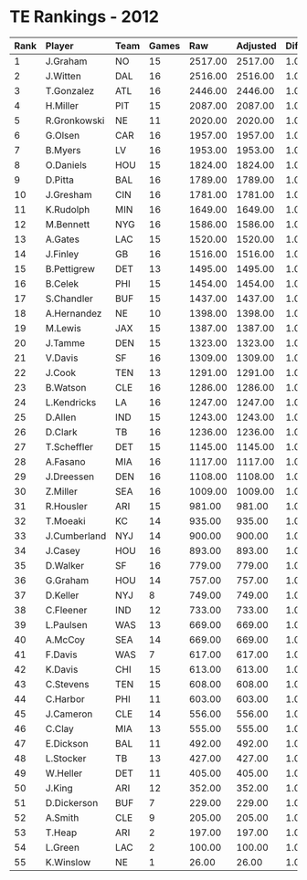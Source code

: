 # TE Rankings - 2012

| Rank | Player       | Team | Games | Raw     | Adjusted | Difficulty | Avg/Game | Typical | Consistency | Trend    |
| :----| :------------| :----| :-----| :-------| :--------| :----------| :--------| :-------| :-----------| :--------|
| 1    | J.Graham     | NO   | 15    | 2517.00 | 2517.00  | 1.000      | 167.80   | 169.00  | 8/1/6       | +110.5%  |
| 2    | J.Witten     | DAL  | 16    | 2516.00 | 2516.00  | 1.000      | 157.25   | 154.50  | 9/2/5       | +108.3%  |
| 3    | T.Gonzalez   | ATL  | 16    | 2446.00 | 2446.00  | 1.000      | 152.88   | 150.50  | 8/2/6       | +159.2%  |
| 4    | H.Miller     | PIT  | 15    | 2087.00 | 2087.00  | 1.000      | 139.13   | 135.00  | 6/2/7       | +90.0%   |
| 5    | R.Gronkowski | NE   | 11    | 2020.00 | 2020.00  | 1.000      | 183.64   | 185.00  | 5/1/5       | +152.7%  |
| 6    | G.Olsen      | CAR  | 16    | 1957.00 | 1957.00  | 1.000      | 122.31   | 115.00  | 7/2/7       | +120.8%  |
| 7    | B.Myers      | LV   | 16    | 1953.00 | 1953.00  | 1.000      | 122.06   | 117.00  | 8/2/6       | +169.9%  |
| 8    | O.Daniels    | HOU  | 15    | 1824.00 | 1824.00  | 1.000      | 121.60   | 126.50  | 7/3/5       | +90.5%   |
| 9    | D.Pitta      | BAL  | 16    | 1789.00 | 1789.00  | 1.000      | 111.81   | 115.00  | 9/0/7       | +301.1%  |
| 10   | J.Gresham    | CIN  | 16    | 1781.00 | 1781.00  | 1.000      | 111.31   | 112.50  | 8/1/7       | +98.8%   |
| 11   | K.Rudolph    | MIN  | 16    | 1649.00 | 1649.00  | 1.000      | 103.06   | 106.00  | 7/0/9       | +287.9%  |
| 12   | M.Bennett    | NYG  | 16    | 1586.00 | 1586.00  | 1.000      | 99.12    | 106.00  | 10/0/6      | +189.7%  |
| 13   | A.Gates      | LAC  | 15    | 1520.00 | 1520.00  | 1.000      | 101.33   | 95.00   | 7/2/6       | +129.9%  |
| 14   | J.Finley     | GB   | 16    | 1516.00 | 1516.00  | 1.000      | 94.75    | 93.50   | 7/1/8       | +154.2%  |
| 15   | B.Pettigrew  | DET  | 13    | 1495.00 | 1495.00  | 1.000      | 115.00   | 116.50  | 6/0/7       | +117.2%  |
| 16   | B.Celek      | PHI  | 15    | 1454.00 | 1454.00  | 1.000      | 96.93    | 92.00   | 7/1/7       | +119.1%  |
| 17   | S.Chandler   | BUF  | 15    | 1437.00 | 1437.00  | 1.000      | 95.80    | 92.00   | 7/2/6       | +182.3%  |
| 18   | A.Hernandez  | NE   | 10    | 1398.00 | 1398.00  | 1.000      | 139.80   | 130.50  | 5/0/5       | +232.8%  |
| 19   | M.Lewis      | JAX  | 15    | 1387.00 | 1387.00  | 1.000      | 92.47    | 87.00   | 7/2/6       | +162.2%  |
| 20   | J.Tamme      | DEN  | 15    | 1323.00 | 1323.00  | 1.000      | 88.20    | 90.00   | 8/1/6       | +176.5%  |
| 21   | V.Davis      | SF   | 16    | 1309.00 | 1309.00  | 1.000      | 81.81    | 97.00   | 11/0/5      | +471.3%  |
| 22   | J.Cook       | TEN  | 13    | 1291.00 | 1291.00  | 1.000      | 99.31    | 95.50   | 5/2/6       | INACTIVE |
| 23   | B.Watson     | CLE  | 16    | 1286.00 | 1286.00  | 1.000      | 80.38    | 75.00   | 9/0/7       | +182.7%  |
| 24   | L.Kendricks  | LA   | 16    | 1247.00 | 1247.00  | 1.000      | 77.94    | 68.50   | 6/3/7       | +111.0%  |
| 25   | D.Allen      | IND  | 15    | 1243.00 | 1243.00  | 1.000      | 82.87    | 88.00   | 9/0/6       | +138.1%  |
| 26   | D.Clark      | TB   | 16    | 1236.00 | 1236.00  | 1.000      | 77.25    | 77.00   | 9/1/6       | +241.4%  |
| 27   | T.Scheffler  | DET  | 15    | 1145.00 | 1145.00  | 1.000      | 76.33    | 73.50   | 6/0/9       | +156.8%  |
| 28   | A.Fasano     | MIA  | 16    | 1117.00 | 1117.00  | 1.000      | 69.81    | 62.50   | 7/1/8       | +191.9%  |
| 29   | J.Dreessen   | DEN  | 16    | 1108.00 | 1108.00  | 1.000      | 69.25    | 77.50   | 9/1/6       | +239.7%  |
| 30   | Z.Miller     | SEA  | 16    | 1009.00 | 1009.00  | 1.000      | 63.06    | 68.00   | 8/1/7       | +140.9%  |
| 31   | R.Housler    | ARI  | 15    | 981.00  | 981.00   | 1.000      | 65.40    | 66.50   | 7/1/7       | +430.0%  |
| 32   | T.Moeaki     | KC   | 14    | 935.00  | 935.00   | 1.000      | 66.79    | 71.00   | 8/1/5       | +210.1%  |
| 33   | J.Cumberland | NYJ  | 14    | 900.00  | 900.00   | 1.000      | 64.29    | 60.00   | 6/1/7       | +266.3%  |
| 34   | J.Casey      | HOU  | 16    | 893.00  | 893.00   | 1.000      | 55.81    | 58.00   | 10/0/6      | +225.2%  |
| 35   | D.Walker     | SF   | 16    | 779.00  | 779.00   | 1.000      | 48.69    | 46.50   | 9/0/7       | +594.9%  |
| 36   | G.Graham     | HOU  | 14    | 757.00  | 757.00   | 1.000      | 54.07    | 40.50   | 7/0/7       | +494.5%  |
| 37   | D.Keller     | NYJ  | 8     | 749.00  | 749.00   | 1.000      | 93.62    | 106.50  | 5/0/3       | INACTIVE |
| 38   | C.Fleener    | IND  | 12    | 733.00  | 733.00   | 1.000      | 61.08    | 62.00   | 7/1/4       | +233.7%  |
| 39   | L.Paulsen    | WAS  | 13    | 669.00  | 669.00   | 1.000      | 51.46    | 56.00   | 8/0/5       | +481.1%  |
| 40   | A.McCoy      | SEA  | 14    | 669.00  | 669.00   | 1.000      | 47.79    | 35.00   | 7/0/7       | +861.9%  |
| 41   | F.Davis      | WAS  | 7     | 617.00  | 617.00   | 1.000      | 88.14    | 82.00   | 3/1/3       | INACTIVE |
| 42   | K.Davis      | CHI  | 15    | 613.00  | 613.00   | 1.000      | 40.87    | 38.00   | 7/0/8       | +408.5%  |
| 43   | C.Stevens    | TEN  | 15    | 608.00  | 608.00   | 1.000      | 40.53    | 36.00   | 8/0/7       | +231.4%  |
| 44   | C.Harbor     | PHI  | 11    | 603.00  | 603.00   | 1.000      | 54.82    | 44.50   | 6/0/5       | +273.5%  |
| 45   | J.Cameron    | CLE  | 14    | 556.00  | 556.00   | 1.000      | 39.71    | 34.50   | 7/0/7       | +446.5%  |
| 46   | C.Clay       | MIA  | 13    | 555.00  | 555.00   | 1.000      | 42.69    | 28.50   | 7/0/6       | +747.1%  |
| 47   | E.Dickson    | BAL  | 11    | 492.00  | 492.00   | 1.000      | 44.73    | 34.50   | 6/1/4       | +161.2%  |
| 48   | L.Stocker    | TB   | 13    | 427.00  | 427.00   | 1.000      | 32.85    | 30.00   | 7/0/6       | +344.7%  |
| 49   | W.Heller     | DET  | 11    | 405.00  | 405.00   | 1.000      | 36.82    | 34.00   | 6/0/5       | +660.4%  |
| 50   | J.King       | ARI  | 12    | 352.00  | 352.00   | 1.000      | 29.33    | 31.00   | 7/0/5       | +240.0%  |
| 51   | D.Dickerson  | BUF  | 7     | 229.00  | 229.00   | 1.000      | 32.71    | 30.50   | 5/0/2       | +1146.2% |
| 52   | A.Smith      | CLE  | 9     | 205.00  | 205.00   | 1.000      | 22.78    | 20.00   | 6/0/3       | +302.4%  |
| 53   | T.Heap       | ARI  | 2     | 197.00  | 197.00   | 1.000      | 98.50    | 98.50   | 1/0/1       | INACTIVE |
| 54   | L.Green      | LAC  | 2     | 100.00  | 100.00   | 1.000      | 50.00    | 50.00   | 1/0/1       | INACTIVE |
| 55   | K.Winslow    | NE   | 1     | 26.00   | 26.00    | 1.000      | 26.00    | 26.00   | 0/1/0       | INACTIVE |

